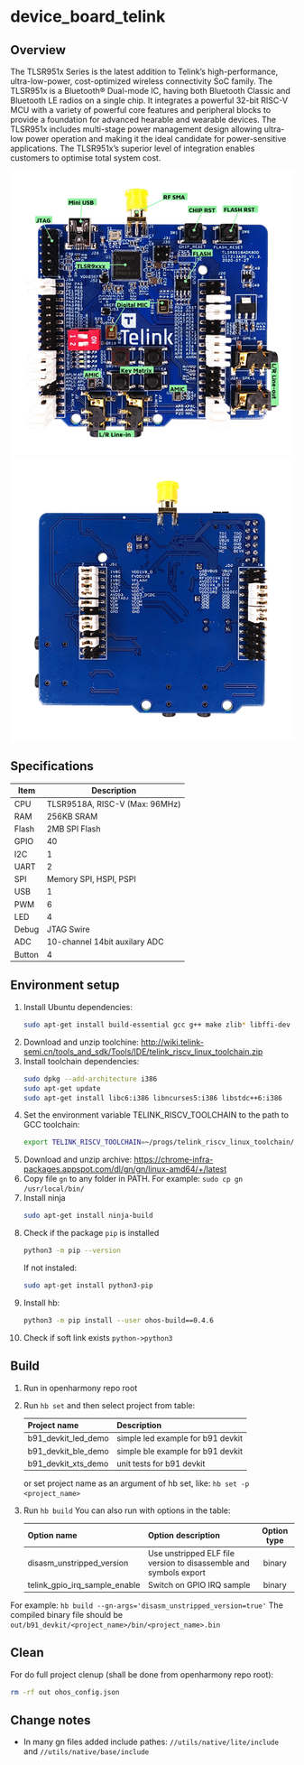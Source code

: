 # device_board_telink

## Overview

The TLSR951x Series is the latest addition to Telink’s high-performance, ultra-low-power,
cost-optimized wireless connectivity SoC family. The TLSR951x is a Bluetooth® Dual-mode IC,
having both Bluetooth Classic and Bluetooth LE radios on a single chip. It integrates a powerful
32-bit RISC-V MCU with a variety of powerful core features and peripheral blocks to provide a
foundation for advanced hearable and wearable devices. The TLSR951x includes multi-stage power
management design allowing ultra-low power operation and making it the ideal candidate for
power-sensitive applications. The TLSR951x’s superior level of integration enables customers
to optimise total system cost.

![Top](figures/tlsr9518adk80d_top_view.png)
![Bottom](figures/tlsr9518adk80d_bottom_view.png)

## Specifications

| Item	      | Description                      |
| ----------  | -------------------------------- |
| CPU	      | TLSR9518A, RISC-V (Max: 96MHz)   |
| RAM	      | 256KB SRAM                       |
| Flash	      | 2MB SPI Flash                    |
| GPIO	      | 40                               |
| I2C	      | 1                                |
| UART        | 2                                |
| SPI	      | Memory SPI, HSPI, PSPI           |
| USB	      | 1                                |
| PWM	      | 6                                |
| LED	      | 4                                |
| Debug 	  | JTAG Swire                       |
| ADC	      | 10-channel 14bit auxilary ADC    |
| Button	  | 4                                |

## Environment setup

1. Install Ubuntu dependencies:
   ```bash
   sudo apt-get install build-essential gcc g++ make zlib* libffi-dev e2fsprogs pkg-config flex bison perl bc openssl libssl-dev libelf-dev libc6-dev-amd64 binutils binutils-dev libdwarf-dev u-boot-tools mtd-utils gcc-arm-linux-gnueabi cpio device-tree-compiler
   ```
2. Download and unzip toolchine: http://wiki.telink-semi.cn/tools_and_sdk/Tools/IDE/telink_riscv_linux_toolchain.zip
3. Install toolchain dependencies:
   ```bash
   sudo dpkg --add-architecture i386
   sudo apt-get update
   sudo apt-get install libc6:i386 libncurses5:i386 libstdc++6:i386
   ```
4. Set the environment variable TELINK_RISCV_TOOLCHAIN to the path to GCC toolchain:
   ```bash
   export TELINK_RISCV_TOOLCHAIN=~/progs/telink_riscv_linux_toolchain/nds32le-elf-mculib-v5f/bin
   ```
5. Download and unzip archive: https://chrome-infra-packages.appspot.com/dl/gn/gn/linux-amd64/+/latest
6. Copy file `gn` to any folder in PATH. For example: `sudo cp gn /usr/local/bin/`
7. Install ninja
   ```bash
   sudo apt-get install ninja-build
   ```
8. Check if the package `pip` is installed
   ```bash
   python3 -m pip --version
   ```
   If not instaled:
   ```bash
   sudo apt-get install python3-pip
   ```
9. Install hb:
      ```bash
      python3 -m pip install --user ohos-build==0.4.6
      ```
10. Check if soft link exists `python->python3`

## Build

1. Run in openharmony repo root
3. Run `hb set` and then select project from table:

   | Project name | Description |
   | :--- | :--- |
   | b91_devkit_led_demo | simple led example for b91 devkit |
   | b91_devkit_ble_demo | simple ble example for b91 devkit |
   | b91_devkit_xts_demo | unit tests for b91 devkit |
   
   or set project name as an argument of hb set, like: `hb set -p <project_name>`

4. Run `hb build`
   You can also run with options in the table:

   | Option name | Option description | Option type |
   | :--- | :--- | :---: |
   | disasm_unstripped_version | Use unstripped ELF file version to disassemble and symbols export | binary |
   | telink_gpio_irq_sample_enable | Switch on GPIO IRQ sample | binary | 

For example: `hb build --gn-args='disasm_unstripped_version=true'`
The compiled binary file should be `out/b91_devkit/<project_name>/bin/<project_name>.bin`

## Clean
For do full project clenup (shall be done from openharmony repo root):
```bash
rm -rf out ohos_config.json
```

## Change notes
* In many gn files added include pathes: `//utils/native/lite/include` and `//utils/native/base/include`
